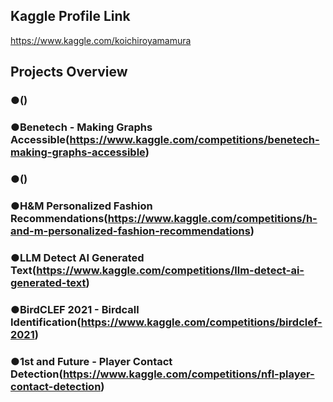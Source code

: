 ## Kaggle Profile Link<br>
https://www.kaggle.com/koichiroyamamura<br>
## Projects Overview<br>
### ●()</br>
### ●Benetech - Making Graphs Accessible(https://www.kaggle.com/competitions/benetech-making-graphs-accessible)</br>
### ●()</br>
### ●H&M Personalized Fashion Recommendations(https://www.kaggle.com/competitions/h-and-m-personalized-fashion-recommendations)</br>
### ●LLM Detect AI Generated Text(https://www.kaggle.com/competitions/llm-detect-ai-generated-text)</br>
### ●BirdCLEF 2021 - Birdcall Identification(https://www.kaggle.com/competitions/birdclef-2021)</br>
### ●1st and Future - Player Contact Detection(https://www.kaggle.com/competitions/nfl-player-contact-detection)</br>
